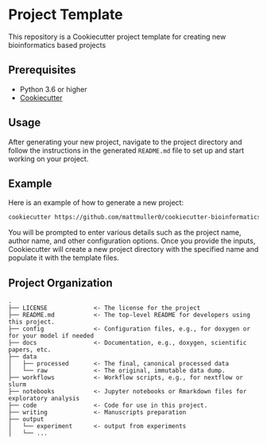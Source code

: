 # Project Template

This repository is a Cookiecutter project template for creating new bioinformatics based projects

## Prerequisites

- Python 3.6 or higher
- [Cookiecutter](https://cookiecutter.readthedocs.io/en/latest/installation.html)

## Usage

After generating your new project, navigate to the project directory and follow the instructions in the generated `README.md` file to set up and start working on your project.

## Example

Here is an example of how to generate a new project:

```sh
cookiecutter https://github.com/mattmuller0/cookiecutter-bioinformatics
```

You will be prompted to enter various details such as the project name, author name, and other configuration options.
Once you provide the inputs, Cookiecutter will create a new project directory with the specified name and populate it with the template files.

## Project Organization

```text
.
├── LICENSE             <- The license for the project
├── README.md           <- The top-level README for developers using this project.
├── config              <- Configuration files, e.g., for doxygen or for your model if needed
├── docs                <- Documentation, e.g., doxygen, scientific papers, etc.
├── data
│   ├── processed       <- The final, canonical processed data
│   └── raw             <- The original, immutable data dump.
├── workflows           <- Workflow scripts, e.g., for nextflow or slurm
├── notebooks           <- Jupyter notebooks or Rmarkdown files for exploratory analysis
├── code                <- Code for use in this project.
├── writing             <- Manuscripts preparation
├── output
│   └── experiment      <- output from experiments
│   └── ...
```
